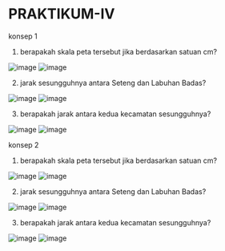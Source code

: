 # PRAKTIKUM-IV

konsep 1

1.  berapakah skala peta tersebut jika berdasarkan satuan cm?

![image](https://user-images.githubusercontent.com/93015185/139669406-bd8d1a54-9589-492c-a523-1c12cfb15c8a.png)
![image](https://user-images.githubusercontent.com/93015185/139669520-25160fbf-dc91-4a86-8ea1-614bf9398c5f.png)

2. jarak sesungguhnya antara Seteng dan Labuhan Badas?

![image](https://user-images.githubusercontent.com/93015185/139667435-64806889-3586-4f31-8b2c-dad7d8a1ab35.png)
![image](https://user-images.githubusercontent.com/93015185/139667516-98045c6a-fc29-48d8-ba5e-dbf0ac339032.png)

3. berapakah jarak antara kedua kecamatan sesungguhnya?

![image](https://user-images.githubusercontent.com/93015185/139672031-461b65e3-ca71-4065-859e-ea1e430256fa.png)
![image](https://user-images.githubusercontent.com/93015185/139672121-a52866dd-63ac-4743-aced-e57f59b4bf5d.png)

konsep 2

1. berapakah skala peta tersebut jika berdasarkan satuan cm?

![image](https://user-images.githubusercontent.com/93015185/139669782-f071c48c-1885-4aa5-bcf7-da92685b288b.png)
![image](https://user-images.githubusercontent.com/93015185/139670068-60a6529b-23b8-4f88-bdb7-4af428c6d4ef.png)

2. jarak sesungguhnya antara Seteng dan Labuhan Badas?

![image](https://user-images.githubusercontent.com/93015185/139670212-c9a69818-e941-49bf-bda8-c51b9937def5.png)
![image](https://user-images.githubusercontent.com/93015185/139670331-ac70415f-d55e-4116-980c-9d1ed0562e0a.png)

3. berapakah jarak antara kedua kecamatan sesungguhnya?

![image](https://user-images.githubusercontent.com/93015185/139672299-bf85b0e3-7dcc-4349-a021-45e30c99c77f.png)
![image](https://user-images.githubusercontent.com/93015185/139672398-13471599-f9ea-473f-8825-28a46851d37f.png)
